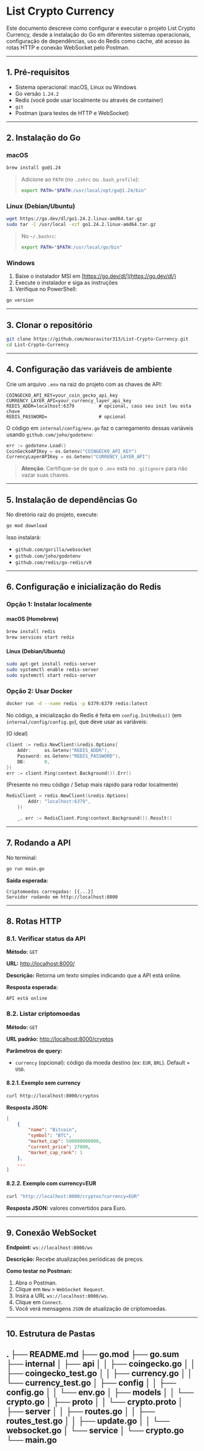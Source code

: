 # List Crypto Currency

Este documento descreve como configurar e executar o projeto List Crypto Currency, desde a instalação do Go em diferentes sistemas operacionais, configuração de dependências, uso do Redis como cache, até acesso às rotas HTTP e conexão WebSocket pelo Postman.

---

## 1. Pré-requisitos

*   Sistema operacional: macOS, Linux ou Windows
*   Go versão `1.24.2`
*   Redis (você pode usar localmente ou através de container)
*   `git`
*   Postman (para testes de HTTP e WebSocket)

---

## 2. Instalação do Go

### macOS

```bash
brew install go@1.24
```

> Adicione ao `PATH` (no `.zshrc` ou `.bash_profile`):
> ```bash
> export PATH="$PATH:/usr/local/opt/go@1.24/bin"
> ```

### Linux (Debian/Ubuntu)

```bash
wget https://go.dev/dl/go1.24.2.linux-amd64.tar.gz
sudo tar -C /usr/local -xzf go1.24.2.linux-amd64.tar.gz
```

> No `~/.bashrc`:
> ```bash
> export PATH="$PATH:/usr/local/go/bin"
> ```

### Windows

1.  Baixe o instalador MSI em [https://go.dev/dl/](https://go.dev/dl/)
2.  Execute o instalador e siga as instruções
3.  Verifique no PowerShell:

```powershell
go version
```

---

## 3. Clonar o repositório

```bash
git clone https://github.com/mouravitor313/List-Crypto-Currency.git
cd List-Crypto-Currency
```

---

## 4. Configuração das variáveis de ambiente

Crie um arquivo `.env` na raiz do projeto com as chaves de API:

```dotenv
COINGECKO_API_KEY=your_coin_gecko_api_key
CURRENCY_LAYER_API=your_currency_layer_api_key
REDIS_ADDR=localhost:6379         # opcional, caso seu init leu esta chave
REDIS_PASSWORD=                   # opcional
```

O código em `internal/config/env.go` faz o carregamento dessas variáveis usando `github.com/joho/godotenv`:

```go
err := godotenv.Load()
CoinGeckoAPIKey = os.Getenv("COINGECKO_API_KEY")
CurrencyLayerAPIKey = os.Getenv("CURRENCY_LAYER_API")
```

> **Atenção**: Certifique-se de que o `.env` está no `.gitignore` para não vazar suas chaves.

---

## 5. Instalação de dependências Go

No diretório raiz do projeto, execute:

```bash
go mod download
```

Isso instalará:

*   `github.com/gorilla/websocket`
*   `github.com/joho/godotenv`
*   `github.com/redis/go-redis/v9`

---

## 6. Configuração e inicialização do Redis

### Opção 1: Instalar localmente

#### macOS (Homebrew)

```bash
brew install redis
brew services start redis
```

#### Linux (Debian/Ubuntu)

```bash
sudo apt-get install redis-server
sudo systemctl enable redis-server
sudo systemctl start redis-server
```

### Opção 2: Usar Docker

```bash
docker run -d --name redis -p 6379:6379 redis:latest
```

No código, a inicialização do Redis é feita em `config.InitRedis()` (em `internal/config/config.go`), que deve usar as variáveis:

(O ideal)
```go
client := redis.NewClient(&redis.Options{
    Addr:     os.Getenv("REDIS_ADDR"),
    Password: os.Getenv("REDIS_PASSWORD"),
    DB:       0,
})
err := client.Ping(context.Background()).Err()
```

(Presente no meu código / Setup mais rápido para rodar localmente)
```go
RedisClient = redis.NewClient(&redis.Options{
		Addr: "localhost:6379",
	})

	_, err := RedisClient.Ping(context.Background()).Result()
```

---

## 7. Rodando a API

No terminal:

```bash
go run main.go
```

**Saída esperada:**

```text
Criptomoedas carregadas: [{...}]
Servidor rodando em http://localhost:8000
```

---

## 8. Rotas HTTP

### 8.1. Verificar status da API

**Método:** `GET`

**URL:** <http://localhost:8000/>

**Descrição:** Retorna um texto simples indicando que a API está online.

**Resposta esperada:**

```text
API está online
```

### 8.2. Listar criptomoedas

**Método:** `GET`

**URL padrão:** <http://localhost:8000/cryptos>

**Parâmetros de query:**

*   `currency` (opcional): código da moeda destino (ex: `EUR`, `BRL`). Default = `USD`.

#### 8.2.1. Exemplo sem currency

```bash
curl http://localhost:8000/cryptos
```

**Resposta JSON:**

```json
[
    {
        "name": "Bitcoin",
        "symbol": "BTC",
        "market_cap": 500000000000,
        "current_price": 27000,
        "market_cap_rank": 1
    },
    ...
]
```

#### 8.2.2. Exemplo com currency=EUR

```bash
curl "http://localhost:8000/cryptos?currency=EUR"
```

**Resposta JSON:** valores convertidos para Euro.

---

## 9. Conexão WebSocket

**Endpoint:** `ws://localhost:8000/ws`

**Descrição:** Recebe atualizações periódicas de preços.

**Como testar no Postman:**

1.  Abra o Postman.
2.  Clique em `New` > `WebSocket Request`.
3.  Insira a URL `ws://localhost:8000/ws`.
4.  Clique em `Connect`.
5.  Você verá mensagens `JSON` de atualização de criptomoedas.

---

## 10. Estrutura de Pastas
.
├── README.md
├── go.mod
├── go.sum
├── internal
│   ├── api
│   │   ├── coingecko.go
│   │   ├── coingecko_test.go
│   │   ├── currency.go
│   │   └── currency_test.go
│   ├── config
│   │   ├── config.go
│   │   └── env.go
│   ├── models
│   │   └── crypto.go
│   ├── proto
│   │   └── crypto.proto
│   ├── server
│   │   ├── routes.go
│   │   ├── routes_test.go
│   │   ├── update.go
│   │   └── websocket.go
│   └── service
│       └── crypto.go
└── main.go
---
